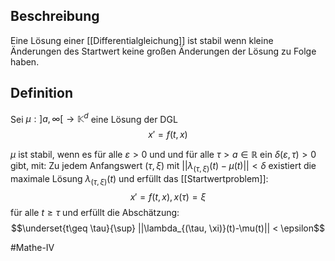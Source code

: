 ## Beschreibung
Eine Lösung einer [[Differentialgleichung]] ist stabil wenn kleine Änderungen des Startwert keine großen Änderungen der Lösung zu Folge haben.

## Definition
Sei $\mu: ]a, \infty[ \to \mathbb{K}^d$ eine Lösung der DGL
$$x' = f(t, x)$$

$\mu$ ist stabil, wenn es für alle $\varepsilon>0$ und und für alle $\tau>a \in \mathbb{R}$ ein $\delta(\varepsilon, \tau)>0$ gibt, mit:
Zu jedem Anfangswert $(\tau, \xi)$ mit $||\lambda_{(\tau, \xi)}(t)-\mu(t)||<\delta$ existiert die maximale Lösung $\lambda_{(\tau, \xi)}(t)$ und erfüllt das [[Startwertproblem]]:
$$x' = f(t, x), x(\tau) = \xi$$für alle $t\geq\tau$ und erfüllt die Abschätzung:
$$\underset{t\geq \tau}{\sup} ||\lambda_{(\tau, \xi)}(t)-\mu(t)|| < \epsilon$$

#Mathe-IV 